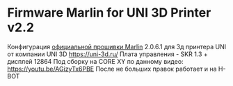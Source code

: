 
# Firmware Marlin for UNI 3D Printer v2.2

Конфигурация <a href="https://github.com/MarlinFirmware/Marlin">официальной прошивки  Marlin</a> 2.0.6.1
для 3д принтера UNI от компании UNI 3D https://uni-3d.ru/
Плата управления - SKR 1.3 + дисплей 12864
Под сборку на CORE XY по данному видео: https://youtu.be/AGizyTx6PBE
После не больших правок работает и на H-BOT

